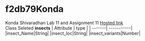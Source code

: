 # f2db79Konda
Konda Shivaradhan Lab 11 and Assignment 11
[Hosted link](https://f2db79konda.onrender.com)
<br>
Class Seleted <b>insects</b>
| Attribute | type | 
| -------| -----------|
|insect_Name|String|
|insect_loc|String|
|insect_variants|Number|
<br>
